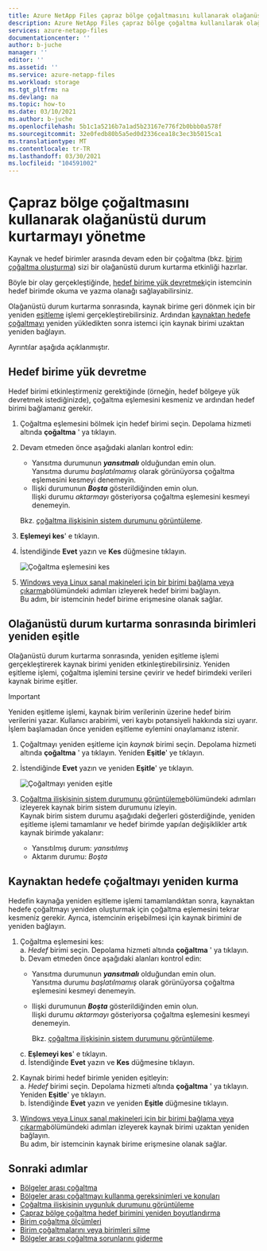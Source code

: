 ```yaml
---
title: Azure NetApp Files çapraz bölge çoğaltmasını kullanarak olağanüstü durum kurtarmayı yönetme | Microsoft Docs
description: Azure NetApp Files çapraz bölge çoğaltma kullanılarak olağanüstü durum kurtarmanın nasıl yönetileceğini açıklar.
services: azure-netapp-files
documentationcenter: ''
author: b-juche
manager: ''
editor: ''
ms.assetid: ''
ms.service: azure-netapp-files
ms.workload: storage
ms.tgt_pltfrm: na
ms.devlang: na
ms.topic: how-to
ms.date: 03/10/2021
ms.author: b-juche
ms.openlocfilehash: 5b1c1a5216b7a1ad5b23167e776f2b0bbb0a578f
ms.sourcegitcommit: 32e0fedb80b5a5ed0d2336cea18c3ec3b5015ca1
ms.translationtype: MT
ms.contentlocale: tr-TR
ms.lasthandoff: 03/30/2021
ms.locfileid: "104591002"
---
```

# <a name="manage-disaster-recovery-using-cross-region-replication"></a>Çapraz bölge çoğaltmasını kullanarak olağanüstü durum kurtarmayı yönetme 

Kaynak ve hedef birimler arasında devam eden bir çoğaltma (bkz. [birim çoğaltma oluşturma](cross-region-replication-create-peering.md)) sizi bir olağanüstü durum kurtarma etkinliği hazırlar. 

Böyle bir olay gerçekleştiğinde, [hedef birime yük devretmek](#fail-over-to-destination-volume)için istemcinin hedef birimde okuma ve yazma olanağı sağlayabilirsiniz. 

Olağanüstü durum kurtarma sonrasında, kaynak birime geri dönmek için bir yeniden [eşitleme](#resync-replication) işlemi gerçekleştirebilirsiniz. Ardından [kaynaktan hedefe çoğaltmayı](#reestablish-source-to-destination-replication) yeniden yükledikten sonra istemci için kaynak birimi uzaktan yeniden bağlayın. 

Ayrıntılar aşağıda açıklanmıştır. 

## <a name="fail-over-to-destination-volume"></a>Hedef birime yük devretme

Hedef birimi etkinleştirmeniz gerektiğinde (örneğin, hedef bölgeye yük devretmek istediğinizde), çoğaltma eşlemesini kesmeniz ve ardından hedef birimi bağlamanız gerekir.  

1. Çoğaltma eşlemesini bölmek için hedef birimi seçin. Depolama hizmeti altında **çoğaltma** ' ya tıklayın.  

2.  Devam etmeden önce aşağıdaki alanları kontrol edin:  
    * Yansıtma durumunun ***yansıtmalı*** olduğundan emin olun.   
        Yansıtma durumu *başlatılmamış* olarak görünüyorsa çoğaltma eşlemesini kesmeyi denemeyin.
    * Ilişki durumunun ***Boşta*** gösterildiğinden emin olun.   
        Ilişki durumu *aktarmayı* gösteriyorsa çoğaltma eşlemesini kesmeyi denemeyin.   

    Bkz. [çoğaltma ilişkisinin sistem durumunu görüntüleme](cross-region-replication-display-health-status.md). 

3.  **Eşlemeyi kes**' e tıklayın.  

4.  İstendiğinde **Evet** yazın ve **Kes** düğmesine tıklayın. 

    ![Çoğaltma eşlemesini kes](../media/azure-netapp-files/cross-region-replication-break-replication-peering.png)

5.  [Windows veya Linux sanal makineleri için bir birimi bağlama veya çıkarma](azure-netapp-files-mount-unmount-volumes-for-virtual-machines.md)bölümündeki adımları izleyerek hedef birimi bağlayın.   
    Bu adım, bir istemcinin hedef birime erişmesine olanak sağlar.

## <a name="resync-volumes-after-disaster-recovery"></a><a name="resync-replication"></a>Olağanüstü durum kurtarma sonrasında birimleri yeniden eşitle

Olağanüstü durum kurtarma sonrasında, yeniden eşitleme işlemi gerçekleştirerek kaynak birimi yeniden etkinleştirebilirsiniz.  Yeniden eşitleme işlemi, çoğaltma işlemini tersine çevirir ve hedef birimdeki verileri kaynak birime eşitler.  

> [!IMPORTANT] 
> Yeniden eşitleme işlemi, kaynak birim verilerinin üzerine hedef birim verilerini yazar.  Kullanıcı arabirimi, veri kaybı potansiyeli hakkında sizi uyarır. İşlem başlamadan önce yeniden eşitleme eylemini onaylamanız istenir.

1. Çoğaltmayı yeniden eşitleme için *kaynak* birimi seçin. Depolama hizmeti altında **çoğaltma** ' ya tıklayın. Yeniden **Eşitle**' ye tıklayın.  

2. İstendiğinde **Evet** yazın ve yeniden **Eşitle**' ye tıklayın. 
 
    ![Çoğaltmayı yeniden eşitle](../media/azure-netapp-files/cross-region-replication-resync-replication.png)

3. [Çoğaltma ilişkisinin sistem durumunu görüntüleme](cross-region-replication-display-health-status.md)bölümündeki adımları izleyerek kaynak birim sistem durumunu izleyin.   
    Kaynak birim sistem durumu aşağıdaki değerleri gösterdiğinde, yeniden eşitleme işlemi tamamlanır ve hedef birimde yapılan değişiklikler artık kaynak birimde yakalanır:   

    * Yansıtılmış durum: *yansıtılmış*  
    * Aktarım durumu: *Boşta*  

## <a name="reestablish-source-to-destination-replication"></a>Kaynaktan hedefe çoğaltmayı yeniden kurma

Hedefin kaynağa yeniden eşitleme işlemi tamamlandıktan sonra, kaynaktan hedefe çoğaltmayı yeniden oluşturmak için çoğaltma eşlemesini tekrar kesmeniz gerekir. Ayrıca, istemcinin erişebilmesi için kaynak birimini de yeniden bağlayın.  

1. Çoğaltma eşlemesini kes:  
    a. *Hedef* birimi seçin. Depolama hizmeti altında **çoğaltma** ' ya tıklayın.  
    b. Devam etmeden önce aşağıdaki alanları kontrol edin:   
    * Yansıtma durumunun ***yansıtmalı*** olduğundan emin olun.   
    Yansıtma durumu *başlatılmamış* olarak görünüyorsa çoğaltma eşlemesini kesmeyi denemeyin.  
    * Ilişki durumunun ***Boşta*** gösterildiğinden emin olun.   
    Ilişki durumu *aktarmayı* gösteriyorsa çoğaltma eşlemesini kesmeyi denemeyin.    

        Bkz. [çoğaltma ilişkisinin sistem durumunu görüntüleme](cross-region-replication-display-health-status.md). 

    c. **Eşlemeyi kes**' e tıklayın.   
    d. İstendiğinde **Evet** yazın ve **Kes** düğmesine tıklayın.  

2. Kaynak birimi hedef birimle yeniden eşitleyin:  
    a. *Hedef* birimi seçin. Depolama hizmeti altında **çoğaltma** ' ya tıklayın. Yeniden **Eşitle**' ye tıklayın.   
    b. İstendiğinde **Evet** yazın ve yeniden **Eşitle** düğmesine tıklayın.

3. [Windows veya Linux sanal makineleri için bir birimi bağlama veya çıkarma](azure-netapp-files-mount-unmount-volumes-for-virtual-machines.md)bölümündeki adımları izleyerek kaynak birimi uzaktan yeniden bağlayın.  
    Bu adım, bir istemcinin kaynak birime erişmesine olanak sağlar.

## <a name="next-steps"></a>Sonraki adımlar  

* [Bölgeler arası çoğaltma](cross-region-replication-introduction.md)
* [Bölgeler arası çoğaltmayı kullanma gereksinimleri ve konuları](cross-region-replication-requirements-considerations.md)
* [Çoğaltma ilişkisinin uygunluk durumunu görüntüleme](cross-region-replication-display-health-status.md)
* [Çapraz bölge çoğaltma hedef birimini yeniden boyutlandırma](azure-netapp-files-resize-capacity-pools-or-volumes.md#resize-a-cross-region-replication-destination-volume)
* [Birim çoğaltma ölçümleri](azure-netapp-files-metrics.md#replication)
* [Birim çoğaltmalarını veya birimleri silme](cross-region-replication-delete.md)
* [Bölgeler arası çoğaltma sorunlarını giderme](troubleshoot-cross-region-replication.md)

